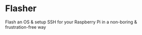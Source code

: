 # Flasher
Flash an OS &amp; setup SSH for your Raspberry Pi in a non-boring &amp; frustration-free way
